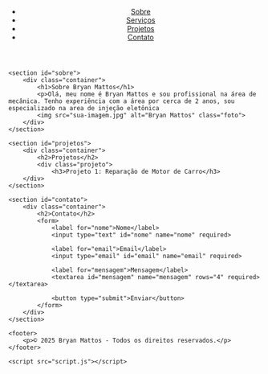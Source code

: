 <!DOCTYPE html>
<html lang="pt-br">

<head>
    <meta charset="UTF-8">
    <meta name="viewport" content="width=device-width, initial-scale=1.0">
    <title>Portfólio de Bryan Mattos - Mecânico</title>
    <link rel="stylesheet" href="style.css">
</head>

<body>
    <header>
        <nav>
            <ul>
                <li><a href="#sobre">Sobre</a></li>
                <li><a href="#servicos">Serviços</a></li>
                <li><a href="#projetos">Projetos</a></li>
                <li><a href="#contato">Contato</a></li>
            </ul>
        </nav>
    </header>

    <section id="sobre">
        <div class="container">
            <h1>Sobre Bryan Mattos</h1>
            <p>Olá, meu nome é Bryan Mattos e sou profissional na área de mecânica. Tenho experiência com a área por cerca de 2 anos, sou especializado na area de injeção eletônica
            <img src="sua-imagem.jpg" alt="Bryan Mattos" class="foto">
        </div>
    </section>

    <section id="projetos">
        <div class="container">
            <h2>Projetos</h2>
            <div class="projeto">
                <h3>Projeto 1: Reparação de Motor de Carro</h3>
        </div>
    </section>

    <section id="contato">
        <div class="container">
            <h2>Contato</h2>
            <form>
                <label for="nome">Nome</label>
                <input type="text" id="nome" name="nome" required>

                <label for="email">Email</label>
                <input type="email" id="email" name="email" required>

                <label for="mensagem">Mensagem</label>
                <textarea id="mensagem" name="mensagem" rows="4" required></textarea>

                <button type="submit">Enviar</button>
            </form>
        </div>
    </section>

    <footer>
        <p>© 2025 Bryan Mattos - Todos os direitos reservados.</p>
    </footer>

    <script src="script.js"></script>
</body>

</html>
